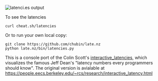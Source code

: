 
![latenci.es output](https://raw.githubusercontent.com/chubin/latenci.es/master/share/latencies-screenshot.png)

To see the latencies

```
curl cheat.sh/latencies
```

Or to run your own local copy:

```
git clone https://github.com/chubin/late.nz
python late.nz/bin/latencies.py
```

This is a console port of the Colin Scott's
[interactive\_latencies](https://github.com/colin-scott/interactive_latencies),
which visualizes the famous Jeff Dean's "latency numbers every programmers should know".
The original version is avialable at https://people.eecs.berkeley.edu/~rcs/research/interactive_latency.html

